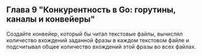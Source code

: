 ## Глава 9 "Конкурентность в Go: горутины, каналы и конвейеры"
Создайте конвейер, который бы читал текстовые файлы, вычислял количество вхождений заданной фразы в каждом текстовом файле и подсчитывал общее количество вхождений этой фразы во всех файлах.